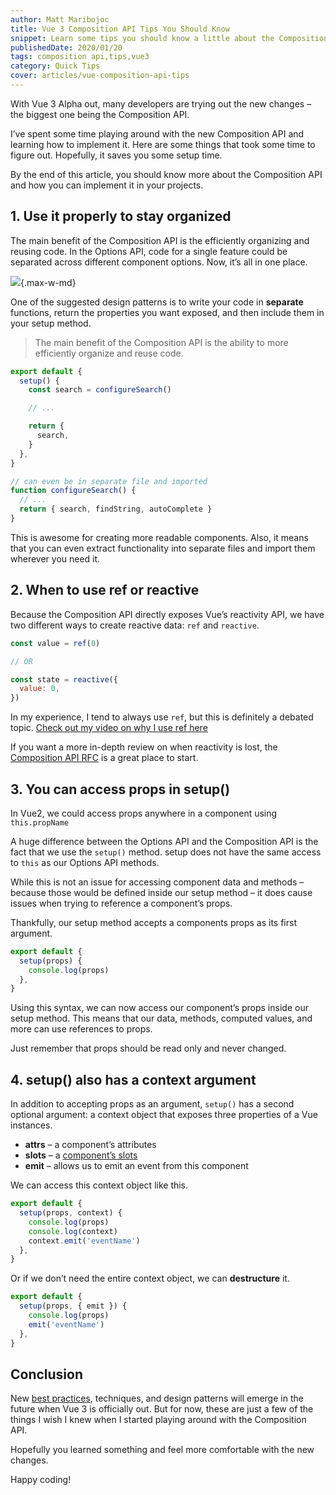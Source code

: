 ```yaml
---
author: Matt Maribojoc
title: Vue 3 Composition API Tips You Should Know
snippet: Learn some tips you should know a little about the Composition API and see how to implement them into your Vue 3 projects.
publishedDate: 2020/01/20
tags: composition api,tips,vue3
category: Quick Tips
cover: articles/vue-composition-api-tips
---
```

With Vue 3 Alpha out, many developers are trying out the new changes – the biggest one being the Composition API.

I’ve spent some time playing around with the new Composition API and learning how to implement it. Here are some things that took some time to figure out. Hopefully, it saves you some setup time.

By the end of this article, you should know more about the Composition API and how you can implement it in your projects.

## 1\. Use it properly to stay organized

The main benefit of the Composition API is the efficiently organizing and reusing code. In the Options API, code for a single feature could be separated across different component options. Now, it’s all in one place.

![](https://dltqhkoxgn1gx.cloudfront.net/img/posts/4-vue3-composition-api-tips-you-should-know-1.png){.max-w-md}

One of the suggested design patterns is to write your code in **separate** functions, return the properties you want exposed, and then include them in your setup method.

> The main benefit of the Composition API is the ability to more efficiently organize and reuse code.

```js
export default {
  setup() {
    const search = configureSearch()

    // ...

    return {
      search,
    }
  },
}

// can even be in separate file and imported
function configureSearch() {
  // ...
  return { search, findString, autoComplete }
}
```

This is awesome for creating more readable components. Also, it means that you can even extract functionality into separate files and import them wherever you need it.

## 2\. When to use ref or reactive

Because the Composition API directly exposes Vue’s reactivity API, we have two different ways to create reactive data: `ref` and `reactive`.

```js
const value = ref(0)

// OR

const state = reactive({
  value: 0,
})
```

In my experience, I tend to always use `ref`, but this is definitely a debated topic. [Check out my video on why I use ref here](https://www.youtube.com/watch?v=o8B4SguvUqk)

If you want a more in-depth review on when reactivity is lost, the [Composition API RFC](https://vue-composition-api-rfc.netlify.com/#ref-vs-reactive) is a great place to start.

## 3\. You can access props in setup()

In Vue2, we could access props anywhere in a component using `this.propName`

A huge difference between the Options API and the Composition API is the fact that we use the `setup()` method. setup does not have the same access to `this` as our Options API methods.

While this is not an issue for accessing component data and methods – because those would be defined inside our setup method – it does cause issues when trying to reference a component’s props.

Thankfully, our setup method accepts a components props as its first argument.

```js
export default {
  setup(props) {
    console.log(props)
  },
}
```

Using this syntax, we can now access our component’s props inside our setup method. This means that our data, methods, computed values, and more can use references to props.

Just remember that props should be read only and never changed.

## 4\. setup() also has a context argument

In addition to accepting props as an argument, `setup()` has a second optional argument: a context object that exposes three properties of a Vue instances.

- **attrs** – a component’s attributes
- **slots** – a [component’s slots](https://learnvue.co/2019/12/using-component-slots-in-vuejs%e2%80%8a-%e2%80%8aan-overview/)
- **emit** – allows us to emit an event from this component

We can access this context object like this.

```js
export default {
  setup(props, context) {
    console.log(props)
    console.log(context)
    context.emit('eventName')
  },
}
```

Or if we don’t need the entire context object, we can **destructure** it.

```js
export default {
  setup(props, { emit }) {
    console.log(props)
    emit('eventName')
  },
}
```

## Conclusion

New [best practices](https://learnvue.co/2020/01/12-vuejs-best-practices-for-pro-developers/), techniques, and design patterns will emerge in the future when Vue 3 is officially out. But for now, these are just a few of the things I wish I knew when I started playing around with the Composition API.

Hopefully you learned something and feel more comfortable with the new changes.

Happy coding!
